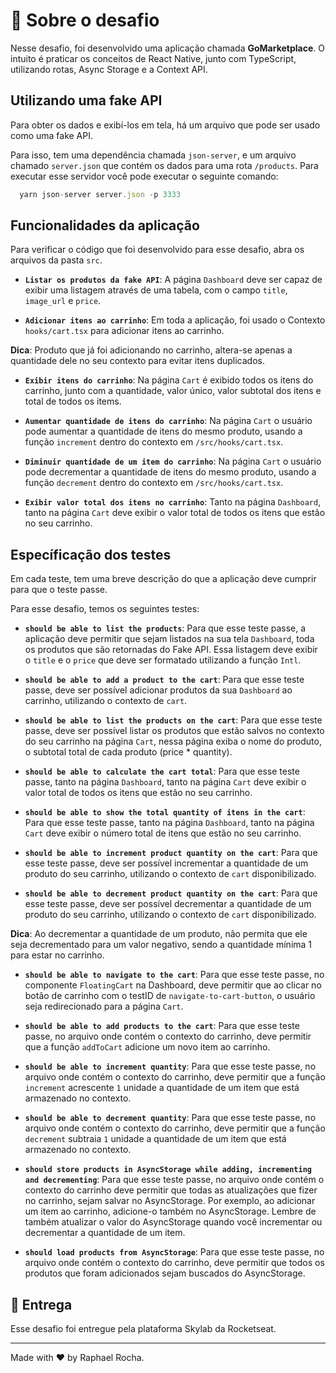 # :rocket: Sobre o desafio

Nesse desafio, foi desenvolvido uma aplicação chamada **GoMarketplace**. O intuito é praticar os conceitos de React Native, junto com TypeScript, utilizando rotas, Async Storage e a Context API.

## Utilizando uma fake API

Para obter os dados e exibí-los em tela, há um arquivo que pode ser usado como uma fake API.

Para isso, tem uma dependência chamada `json-server`, e um arquivo chamado `server.json` que contém os dados para uma rota `/products`. Para executar esse servidor você pode executar o seguinte comando:

```js
  yarn json-server server.json -p 3333
```

## Funcionalidades da aplicação

Para verificar o código que foi desenvolvido para esse desafio, abra os arquivos da pasta `src`.

- **`Listar os produtos da fake API`**: A página `Dashboard` deve ser capaz de exibir uma listagem através de uma tabela, com o campo `title`, `image_url` e `price`.

- **`Adicionar itens ao carrinho`**: Em toda a aplicação, foi usado o Contexto `hooks/cart.tsx` para adicionar itens ao carrinho.

**Dica**: Produto que já foi adicionando no carrinho, altera-se apenas a quantidade dele no seu contexto para evitar itens duplicados.

- **`Exibir itens do carrinho`**: Na página `Cart` é exibido todos os itens do carrinho, junto com a quantidade, valor único, valor subtotal dos itens e total de todos os items.

- **`Aumentar quantidade de itens do carrinho`**: Na página `Cart` o usuário pode aumentar a quantidade de itens do mesmo produto, usando a função `increment` dentro do contexto em `/src/hooks/cart.tsx`.

- **`Diminuir quantidade de um item do carrinho`**: Na página `Cart` o usuário pode decrementar a quantidade de itens do mesmo produto, usando a função `decrement` dentro do contexto em `/src/hooks/cart.tsx`.

- **`Exibir valor total dos itens no carrinho`**: Tanto na página `Dashboard`, tanto na página `Cart` deve exibir o valor total de todos os itens que estão no seu carrinho.

## Específicação dos testes

Em cada teste, tem uma breve descrição do que a aplicação deve cumprir para que o teste passe.

Para esse desafio, temos os seguintes testes:

- **`should be able to list the products`**: Para que esse teste passe, a aplicação deve permitir que sejam listados na sua tela `Dashboard`, toda os produtos que são retornadas do Fake API. Essa listagem deve exibir o `title` e o `price` que deve ser formatado utilizando a função `Intl`.

- **`should be able to add a product to the cart`**: Para que esse teste passe, deve ser possível adicionar produtos da sua `Dashboard` ao carrinho, utilizando o contexto de `cart`.

- **`should be able to list the products on the cart`**: Para que esse teste passe, deve ser possível listar os produtos que estão salvos no contexto do seu carrinho na página `Cart`, nessa página exiba o nome do produto, o subtotal total de cada produto (price \* quantity).

- **`should be able to calculate the cart total`**: Para que esse teste passe, tanto na página `Dashboard`, tanto na página `Cart` deve exibir o valor total de todos os itens que estão no seu carrinho.

- **`should be able to show the total quantity of itens in the cart`**: Para que esse teste passe, tanto na página `Dashboard`, tanto na página `Cart` deve exibir o número total de itens que estão no seu carrinho.

- **`should be able to increment product quantity on the cart`**: Para que esse teste passe, deve ser possível incrementar a quantidade de um produto do seu carrinho, utilizando o contexto de `cart` disponibilizado.

- **`should be able to decrement product quantity on the cart`**: Para que esse teste passe, deve ser possível decrementar a quantidade de um produto do seu carrinho, utilizando o contexto de `cart` disponibilizado.

**Dica**: Ao decrementar a quantidade de um produto, não permita que ele seja decrementado para um valor negativo, sendo a quantidade mínima 1 para estar no carrinho.

- **`should be able to navigate to the cart`**: Para que esse teste passe, no componente `FloatingCart` na Dashboard, deve permitir que ao clicar no botão de carrinho com o testID de `navigate-to-cart-button`, o usuário seja redirecionado para a página `Cart`.

- **`should be able to add products to the cart`**: Para que esse teste passe, no arquivo onde contém o contexto do carrinho, deve permitir que a função `addToCart` adicione um novo item ao carrinho.

- **`should be able to increment quantity`**: Para que esse teste passe, no arquivo onde contém o contexto do carrinho, deve permitir que a função `increment` acrescente `1` unidade a quantidade de um item que está armazenado no contexto.

- **`should be able to decrement quantity`**: Para que esse teste passe, no arquivo onde contém o contexto do carrinho, deve permitir que a função `decrement` subtraia `1` unidade a quantidade de um item que está armazenado no contexto.

- **`should store products in AsyncStorage while adding, incrementing and decrementing`**: Para que esse teste passe, no arquivo onde contém o contexto do carrinho deve permitir que todas as atualizações que fizer no carrinho, sejam salvar no AsyncStorage. Por exemplo, ao adicionar um item ao carrinho, adicione-o também no AsyncStorage. Lembre de também atualizar o valor do AsyncStorage quando você incrementar ou decrementar a quantidade de um item.

- **`should load products from AsyncStorage`**: Para que esse teste passe, no arquivo onde contém o contexto do carrinho, deve permitir que todos os produtos que foram adicionados sejam buscados do AsyncStorage.

## :calendar: Entrega

Esse desafio foi entregue pela plataforma Skylab da Rocketseat.

---

Made with ♥ by Raphael Rocha.
